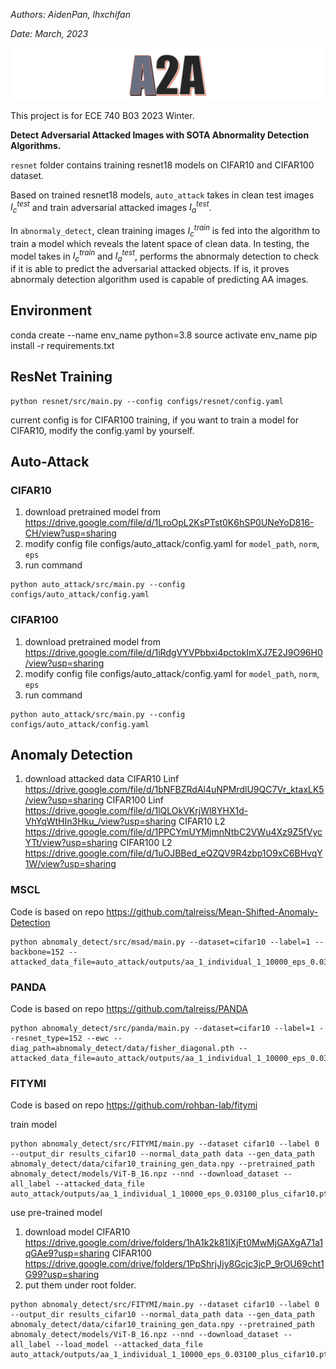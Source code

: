 *Authors: AidenPan, lhxchifan*

*Date: March, 2023*

![A2A](https://github.com/ZhenglinPan/a2a/blob/master/others/readme_A2A.png)

This project is for ECE 740 B03 2023 Winter.

**Detect Adversarial Attacked Images with SOTA Abnormality Detection Algorithms.**

`resnet` folder contains training resnet18 models on CIFAR10 and CIFAR100 dataset. 

Based on trained resnet18 models, `auto_attack` takes in clean test images $I^{test}_{c}$ and train adversarial attacked images $I^{test}_{a}$.

In `abnormaly_detect`, clean training images $I^{train}_{c}$ is fed into the algorithm to train a model which reveals the latent space of clean data. In testing, the model takes in $I^{train}_{c}$ and $I^{test}_{a}$, performs the abnormaly detection to check if it is able to predict the adversarial attacked objects. If is, it proves abnormaly detection algorithm used is capable of predicting AA images.

## Environment
conda create --name env_name python=3.8
source activate env_name
pip install -r requirements.txt

## ResNet Training
```
python resnet/src/main.py --config configs/resnet/config.yaml
```
current config is for CIFAR100 training, if you want to train a model for CIFAR10, modify the config.yaml by yourself.
## Auto-Attack
### CIFAR10
1. download pretrained model from https://drive.google.com/file/d/1LroOpL2KsPTst0K6hSP0UNeYoD816-CH/view?usp=sharing
2. modify config file configs/auto_attack/config.yaml for `model_path`, `norm`, `eps`
3. run command
```
python auto_attack/src/main.py --config configs/auto_attack/config.yaml
```
### CIFAR100
1. download pretrained model from https://drive.google.com/file/d/1iRdgVYVPbbxi4pctokImXJ7E2J9O96H0/view?usp=sharing
2. modify config file configs/auto_attack/config.yaml for `model_path`, `norm`, `eps`
3. run command
```
python auto_attack/src/main.py --config configs/auto_attack/config.yaml
```
## Anomaly Detection
1. download attacked data 
CIFAR10 Linf https://drive.google.com/file/d/1bNFBZRdAl4uNPMrdlU9QC7Vr_ktaxLK5/view?usp=sharing
CIFAR100 Linf https://drive.google.com/file/d/1lQLOkVKrjWl8YHX1d-VhYqWtHIn3Hku_/view?usp=sharing
CIFAR10 L2 https://drive.google.com/file/d/1PPCYmUYMjmnNtbC2VWu4Xz9Z5fVycYTt/view?usp=sharing
CIFAR100 L2 https://drive.google.com/file/d/1uOJBBed_eQZQV9R4zbp1O9xC6BHvqY1W/view?usp=sharing
### MSCL
Code is based on repo https://github.com/talreiss/Mean-Shifted-Anomaly-Detection
```
python abnomaly_detect/src/msad/main.py --dataset=cifar10 --label=1 --backbone=152 --attacked_data_file=auto_attack/outputs/aa_1_individual_1_10000_eps_0.03100_plus_cifar10.pth 
```
### PANDA
Code is based on repo https://github.com/talreiss/PANDA
```
python abnomaly_detect/src/panda/main.py --dataset=cifar10 --label=1 --resnet_type=152 --ewc --diag_path=abnomaly_detect/data/fisher_diagonal.pth --attacked_data_file=auto_attack/outputs/aa_1_individual_1_10000_eps_0.03100_plus_cifar10.pth
``` 
### FITYMI
Code is based on repo https://github.com/rohban-lab/fitymi

train model
```
python abnomaly_detect/src/FITYMI/main.py --dataset cifar10 --label 0 --output_dir results_cifar10 --normal_data_path data --gen_data_path  abnomaly_detect/data/cifar10_training_gen_data.npy --pretrained_path abnomaly_detect/models/ViT-B_16.npz --nnd --download_dataset --all_label --attacked_data_file auto_attack/outputs/aa_1_individual_1_10000_eps_0.03100_plus_cifar10.pth
```

use pre-trained model
1. download model 
CIFAR10 https://drive.google.com/drive/folders/1hA1k2k81lXjFt0MwMjGAXgA71a1qGAe9?usp=sharing
CIFAR100 https://drive.google.com/drive/folders/1PpShrjJjy8Gcjc3jcP_9rOU69cht1G99?usp=sharing
2. put them under root folder.
```
python abnomaly_detect/src/FITYMI/main.py --dataset cifar10 --label 0 --output_dir results_cifar10 --normal_data_path data --gen_data_path  abnomaly_detect/data/cifar10_training_gen_data.npy --pretrained_path abnomaly_detect/models/ViT-B_16.npz --nnd --download_dataset --all_label --load_model --attacked_data_file auto_attack/outputs/aa_1_individual_1_10000_eps_0.03100_plus_cifar10.pth
```